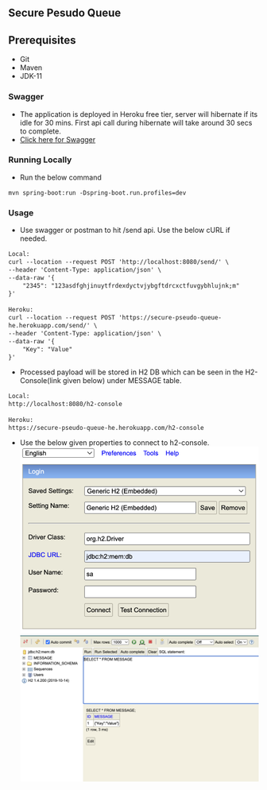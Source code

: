 ## Secure Pesudo Queue
## Prerequisites
- Git
- Maven
- JDK-11

### Swagger
- The application is deployed in Heroku free tier, server will hibernate if its idle for 30 mins. First api call during hibernate will take around 30 secs to complete.
- [Click here for Swagger](https://secure-pseudo-queue-he.herokuapp.com/swagger-ui/index.html)

### Running Locally
- Run the below command
```shell
mvn spring-boot:run -Dspring-boot.run.profiles=dev
```

### Usage
- Use swagger or postman to hit /send api. Use the below cURL if needed.
```
Local:
curl --location --request POST 'http://localhost:8080/send/' \
--header 'Content-Type: application/json' \
--data-raw '{
    "2345": "123asdfghjinuytfrdexdyctvjybgftdrcxctfuvgybhlujnk;m"
}'

Heroku:
curl --location --request POST 'https://secure-pseudo-queue-he.herokuapp.com/send/' \
--header 'Content-Type: application/json' \
--data-raw '{
    "Key": "Value"
}'
```
- Processed payload will be stored in H2 DB which can be seen in the H2-Console(link given below) under MESSAGE table.
```
Local:
http://localhost:8080/h2-console

Heroku:
https://secure-pseudo-queue-he.herokuapp.com/h2-console
```
- Use the below given properties to connect to h2-console.
  ![H2 connection properties](./src/main/resources/static/H2%20console%20properties.png "H2 connection properties")
  ![H2 console](./src/main/resources/static/H2%20console.png "H2 console")